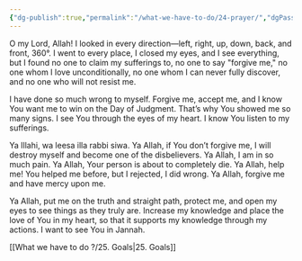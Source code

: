 ```yaml
---
{"dg-publish":true,"permalink":"/what-we-have-to-do/24-prayer/","dgPassFrontmatter":true,"noteIcon":"","created":"2025-05-09T22:26:33.862+05:00","updated":"2025-05-09T23:35:29.662+05:00"}
---
```


O my Lord, Allah! I looked in every direction—left, right, up, down, back, and front, 360°. I went to every place, I closed my eyes, and I see everything, but I found no one to claim my sufferings to, no one to say "forgive me," no one whom I love unconditionally, no one whom I can never fully discover, and no one who will not resist me.

I have done so much wrong to myself. Forgive me, accept me, and I know You want me to win on the Day of Judgment. That’s why You showed me so many signs. I see You through the eyes of my heart. I know You listen to my sufferings.

Ya Illahi, wa leesa illa rabbi siwa. Ya Allah, if You don’t forgive me, I will destroy myself and become one of the disbelievers. Ya Allah, I am in so much pain. Ya Allah, Your person is about to completely die. Ya Allah, help me! You helped me before, but I rejected, I did wrong. Ya Allah, forgive me and have mercy upon me.

Ya Allah, put me on the truth and straight path, protect me, and open my eyes to see things as they truly are. Increase my knowledge and place the love of You in my heart, so that it supports my knowledge through my actions. I want to see You in Jannah.

[[What we have to do ?/25. Goals\|25. Goals]]
